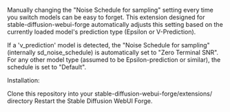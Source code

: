 Manually changing the "Noise Schedule for sampling" setting every time you switch models can be easy to forget. This extension designed for stable-diffusion-webui-forge automatically adjusts this setting based on the currently loaded model's prediction type (Epsilon or V-Prediction). 

If a 'v_prediction' model is detected, the "Noise Schedule for sampling" (internally sd_noise_schedule) is automatically set to "Zero Terminal SNR".
For any other model type (assumed to be Epsilon-prediction or similar), the schedule is set to "Default".

Installation:

Clone this repository into your stable-diffusion-webui-forge/extensions/ directory
Restart the Stable Diffusion WebUI Forge.
